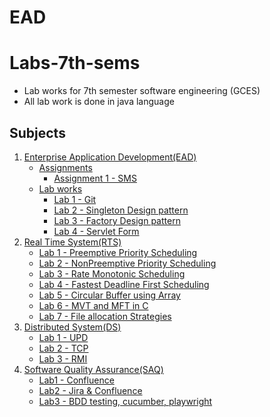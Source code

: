 # EAD
# Labs-7th-sems

- Lab works for 7th semester software engineering (GCES)
- All lab work is done in java language

## Subjects

1. [Enterprise Application Development(EAD)](https://github.com/college-related/Labs-7th-sems/tree/main/Enterprise%20Application%20Development%20(EAD))
    - [Assignments](https://github.com/college-related/Labs-7th-sems/tree/main/Enterprise%20Application%20Development%20(EAD)/assignments)
        - [Assignment 1 - SMS](https://github.com/college-related/Labs-7th-sems/tree/main/Enterprise%20Application%20Development%20(EAD)/assignments/assignment1)
    - [Lab works](https://github.com/college-related/Labs-7th-sems/tree/main/Enterprise%20Application%20Development%20(EAD)/labs)
        - [Lab 1 - Git](https://github.com/college-related/Labs-7th-sems/tree/main/Enterprise%20Application%20Development%20(EAD)/labs/lab1)
        - [Lab 2 - Singleton Design pattern](https://github.com/college-related/Labs-7th-sems/tree/main/Enterprise%20Application%20Development%20(EAD)/labs/lab2)
        - [Lab 3 - Factory Design pattern](https://github.com/college-related/Labs-7th-sems/tree/main/Enterprise%20Application%20Development%20(EAD)/labs/lab3)
        - [Lab 4 - Servlet Form](https://github.com/college-related/Labs-7th-sems/tree/main/Enterprise%20Application%20Development%20(EAD)/labs/lab4)
2. [Real Time System(RTS)](https://github.com/college-related/Labs-7th-sems/tree/main/Real%20Time%20System%20(RTS))
    - [Lab 1 - Preemptive Priority Scheduling](https://github.com/college-related/Labs-7th-sems/tree/main/Real%20Time%20System%20(RTS)/lab1)
    - [Lab 2 - NonPreemptive Priority Scheduling](https://github.com/college-related/Labs-7th-sems/tree/main/Real%20Time%20System%20(RTS)/lab2)
    - [Lab 3 - Rate Monotonic Scheduling](https://github.com/college-related/Labs-7th-sems/tree/main/Real%20Time%20System%20(RTS)/lab3)
    - [Lab 4 - Fastest Deadline First Scheduling](https://github.com/college-related/Labs-7th-sems/tree/main/Real%20Time%20System%20(RTS)/lab4)
    - [Lab 5 - Circular Buffer using Array](https://github.com/college-related/Labs-7th-sems/tree/main/Real%20Time%20System%20(RTS)/lab5)
    - [Lab 6 - MVT and MFT in C](https://github.com/college-related/Labs-7th-sems/tree/main/Real%20Time%20System%20(RTS)/lab6)
    - [Lab 7 - File allocation Strategies](https://github.com/college-related/Labs-7th-sems/tree/main/Real%20Time%20System%20(RTS)/lab7)
3. [Distributed System(DS)](https://github.com/college-related/Labs-7th-sems/tree/main/Distributed%20System%20(DS))
    - [Lab 1 - UPD](https://github.com/college-related/Labs-7th-sems/tree/main/Distributed%20System%20(DS)/lab1)
    - [Lab 2 - TCP](https://github.com/college-related/Labs-7th-sems/tree/main/Distributed%20System%20(DS)/lab2)
    - [Lab 3 - RMI](https://github.com/college-related/Labs-7th-sems/tree/main/Distributed%20System%20(DS)/lab3)
4. [Software Quality Assurance(SAQ)](https://github.com/college-related/Labs-7th-sems/tree/main/Software%20Quality%20Assurance%20(SQA))
    - [Lab1 - Confluence](https://github.com/college-related/Labs-7th-sems/tree/main/Software%20Quality%20Assurance%20(SQA)/lab1)
    - [Lab2 - Jira & Confluence](https://github.com/college-related/Labs-7th-sems/tree/main/Software%20Quality%20Assurance%20(SQA)/lab2)
    - [Lab3 - BDD testing, cucumber, playwright](https://github.com/college-related/Labs-7th-sems/tree/main/Software%20Quality%20Assurance%20(SQA)/lab3)
